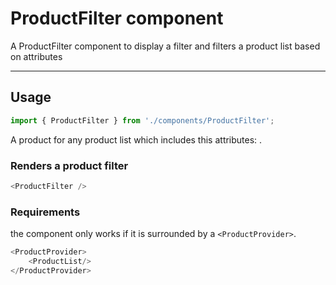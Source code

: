 # ProductFilter component

A ProductFilter component to display a filter and filters a product list based on attributes

---

## Usage

```js
import { ProductFilter } from './components/ProductFilter';
```

A product for any product list which includes this attributes: .

### Renders a product filter

```js live
<ProductFilter />
```

### Requirements

the component only works if it is surrounded by a `<ProductProvider>`.

```js live
<ProductProvider>
    <ProductList/>
</ProductProvider>
```
